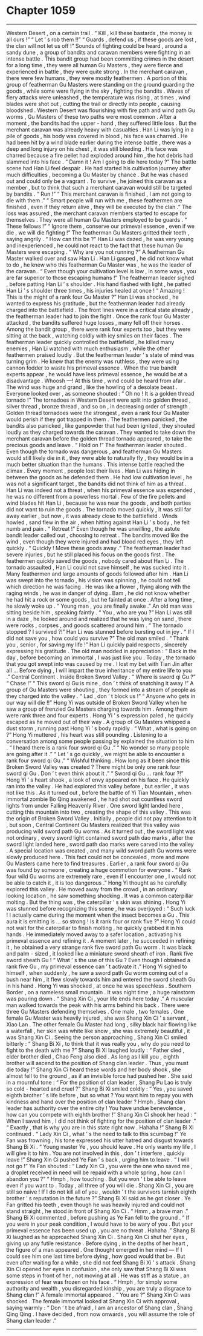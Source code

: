 
# Chapter 1059


---

Western Desert , on a certain trail .
“ Kill , kill these bastards , the money is all ours !”
“ Let ’ s rob them !!”
“ Guards , defend us , if these goods are lost , the clan will not let us off !”
Sounds of fighting could be heard , around a sandy dune , a group of bandits and caravan members were fighting in an intense battle .
This bandit group had been committing crimes in the desert for a long time , they were all human Gu Masters , they were fierce and experienced in battle , they were quite strong .
In the merchant caravan , there were few humans , they were mostly feathermen .
A portion of this group of featherman Gu Masters were standing on the ground guarding the goods , while some were flying in the sky , fighting the bandits .
Waves of fiery attacks were unleashed , the temperature was rising , at times , wind blades were shot out , cutting the trail or directly into people , causing bloodshed .
Western Desert was flourishing with fire path and wind path Gu worms , Gu Masters of these two paths were most common .
After a moment , the bandits had the upper - hand , they suffered little loss . But the merchant caravan was already heavy with casualties .
Han Li was lying in a pile of goods , his body was covered in blood , his face was charred .
He had been hit by a wind blade earlier during the intense battle , there was a deep and long injury on his chest , it was still bleeding . His face was charred because a fire pellet had exploded around him , the hot debris had slammed into his face .
“ Damn it ! Am I going to die here today ?” The battle scene had Han Li feel despair .
He had started his cultivation journey after much difficulties , becoming a Gu Master by chance . But he was chased out and could only be a vagrant .
To survive , he joined this caravan as a member , but to think that such a merchant caravan would still be targeted by bandits .
“ Run !”
“ This merchant caravan is finished , I am not going to die with them .”
“ Smart people will run with me , these feathermen are finished , even if they return alive , they will be executed by the clan .”
The loss was assured , the merchant caravan members started to escape for themselves .
They were all human Gu Masters employed to be guards .
“ These fellows !”
“ Ignore them , conserve our primeval essence , even if we die , we will die fighting !”
The featherman Gu Masters gritted their teeth , saying angrily .
“ How can this be ?” Han Li was dazed , he was very young and inexperienced , he could not react to the fact that these human Gu Masters were escaping .
“ Why are you not running ?” A featherman Gu Master walked over and saw Han Li .
Han Li gasped , he did not know what to do , he knew who this featherman Gu Master was , he was the leader of the caravan .
“ Even though your cultivation level is low , in some ways , you are far superior to those escaping humans !” The featherman leader sighed , before patting Han Li ’ s shoulder .
His hand flashed with light , he patted Han Li ’ s shoulder three times , his injuries healed at once !
“ Amazing ! This is the might of a rank four Gu Master ?” Han Li was shocked , he wanted to express his gratitude , but the featherman leader had already charged into the battlefield .
The front lines were in a critical state already , the featherman leader had to join the fight .
Once the rank four Gu Master attacked , the bandits suffered huge losses , many fell off their horses .
Among the bandit group , there were rank four experts too , but they were sitting at the back , watching coldly with icy smiles on their faces .
The featherman leader quickly controlled the battlefield , he killed many enemies , Han Li watched with much enthusiasm , while the other feathermen praised loudly .
But the featherman leader ’ s state of mind was turning grim .
He knew that the enemy was ruthless , they were using cannon fodder to waste his primeval essence . When the true bandit experts appear , he would have less primeval essence , he would be at a disadvantage .
Whoosh —!
At this time , wind could be heard from afar .
The wind was huge and grand , like the howling of a desolate beast .
Everyone looked over , as someone shouted : “ Oh no ! It is a golden thread tornado !”
The tornadoes in Western Desert were split into golden thread , silver thread , bronze thread , and so on , in decreasing order of strength . Golden thread tornadoes were the strongest , even a rank four Gu Master would perish if they got trapped in them .
The feathermen panicked , the bandits also panicked , like gunpowder that had been ignited , they shouted loudly as they charged towards the caravan .
They wanted to take down the merchant caravan before the golden thread tornado appeared , to take the precious goods and leave .
“ Hold on !” The featherman leader shouted .
Even though the tornado was dangerous , and featherman Gu Masters would still likely die in it , they were able to naturally fly , they would be in a much better situation than the humans .
This intense battle reached the climax .
Every moment , people lost their lives .
Han Li was hiding in between the goods as he defended them .
He had low cultivation level , he was not a significant target , the bandits did not think of him as a threat .
Han Li was indeed not a threat , when his primeval essence was expended , he was no different from a powerless mortal .
Few of the fire pellets and wind blades hit Han Li , because he was near the goods , and both parties did not want to ruin the goods .
The tornado moved quickly , it was still far away earlier , but now , it was already close to the battlefield .
Winds howled , sand flew in the air , when hitting against Han Li ’ s body , he felt numb and pain .
“ Retreat !” Even though he was unwilling , the astute bandit leader called out , choosing to retreat .
The bandits moved like the wind , even though they were injured and had blood red eyes , they left quickly .
“ Quickly ! Move these goods away .” The featherman leader had severe injuries , but he still placed his focus on the goods first .
The feathermen quickly saved the goods , nobody cared about Han Li .
The tornado assaulted , Han Li could not save himself , he was sucked into it . Many feathermen and large amounts of goods followed after him .
Han Li was swept into the tornado , his vision was spinning , he could not tell which direction he was facing . He was like a flower , flying along with the raging winds , he was in danger of dying .
Bam , he did not know whether he had hit a rock or some goods , but he fainted at once .
After a long time , he slowly woke up .
“ Young man , you are finally awake .” An old man was sitting beside him , speaking faintly .
“ You , who are you ?” Han Li was still in a daze , he looked around and realized that he was lying on sand , there were rocks , corpses , and goods scattered around him .
“ The tornado stopped ? I survived ?!” Han Li was stunned before bursting out in joy .
“ If I did not save you , how could you survive ?” The old man smiled .
“ Thank you , senior , for saving my life !” Han Li quickly paid respects , sincerely expressing his gratitude .
The old man nodded in appreciation : “ Back in the day , before becoming an immortal , I was just like you . Today , the tornado that you got swept into was caused by me . I lost my bet with Tian Jin after all … Before dying , I will impart the true inheritance of my entire life to you .”
Central Continent .
Inside Broken Sword Valley .
“ Where is sword qi Gu ?”
“ Chase !”
“ This sword qi Gu is mine , don ’ t think of snatching it away !”
A group of Gu Masters were shouting , they formed into a stream of people as they charged into the valley .
“ Lad , don ’ t block us !”
“ Anyone who gets in our way will die !!”
Hong Yi was outside of Broken Sword Valley when he saw a group of frenzied Gu Masters charging towards him . Among them were rank three and four experts .
Hong Yi ’ s expression paled , he quickly escaped as he moved out of their way .
A group of Gu Masters whipped a dust storm , running past Hong Yi ’ s body rapidly .
“ What , what is going on ?” Hong Yi muttered , his heart was still pounding .
Listening to a conversation among some people passing by explained the situation to him .
“ I heard there is a rank four sword qi Gu .”
“ No wonder so many people are going after it .”
“ Let ’ s go quickly , we might be able to encounter a rank four sword qi Gu .”
“ Wishful thinking . How long as it been since this Broken Sword Valley was created ? There might be only one rank four sword qi Gu . Don ’ t even think about it .”
“ Sword qi Gu … rank four ?!” Hong Yi ’ s heart shook , a look of envy appeared on his face .
He quickly ran into the valley .
He had explored this valley before , but earlier , it was not like this .
As it turned out , before the battle of Yi Tian Mountain , when immortal zombie Bo Qing awakened , he had shot out countless sword lights from under Falling Heavenly River .
One sword light landed here , cutting this mountain into two , creating the shape of this valley .
This was the origin of Broken Sword Valley .
Initially , people did not pay attention to it , but soon , Central Continent Gu Masters realized that this valley was producing wild sword path Gu worms .
As it turned out , the sword light was not ordinary , every sword light contained sword path dao marks , after the sword light landed here , sword path dao marks were carved into the valley . A special location was created , and many wild sword path Gu worms were slowly produced here .
This fact could not be concealed , more and more Gu Masters came here to find treasures .
Earlier , a rank four sword qi Gu was found by someone , creating a huge commotion for everyone .
“ Rank four wild Gu worms are extremely rare , even if I encounter one , I would not be able to catch it , it is too dangerous .” Hong Yi thought as he carefully explored this valley .
He moved away from the crowd , in an ordinary looking location , he saw something shocking .
It was a common caterpillar molting .
But the thing was , the caterpillar ’ s skin was shining .
Hong Yi was stunned before recognizing this scene , he was overjoyed : “ Such luck ! I actually came during the moment when the insect becomes a Gu . This aura it is emitting is … so strong ! Is it rank four or rank five ?”
Hong Yi could not wait for the caterpillar to finish molting , he quickly grabbed it in his hands .
He immediately moved away to a safer location , activating his primeval essence and refining it .
A moment later , he succeeded in refining it , he obtained a very strange rank five sword path Gu worm . It was black and palm - sized , it looked like a miniature sword sheath of iron .
Rank five sword sheath Gu !
“ What ’ s the use of this Gu ? Even though I obtained a rank five Gu , my primeval essence can ’ t activate it .” Hong Yi sighed to himself , when suddenly , he saw a sword path Gu worm coming out of a bush near him , it flew slowly towards him and entered the sword sheath Gu in his hand .
Hong Yi was shocked , at once he was speechless .
Southern Border , on a nameless small mountain .
It was night time , a huge rainstorm was pouring down .
“ Shang Xin Ci , your life ends here today .” A muscular man walked towards the peak with his arms behind his back .
There were three Gu Masters defending themselves .
One male , two females .
One female Gu Master was heavily injured , she was Shang Xin Ci ’ s servant , Xiao Lan .
The other female Gu Master had long , silky black hair flowing like a waterfall , her skin was white like snow , she was extremely beautiful , it was Shang Xin Ci .
Seeing the person approaching , Shang Xin Ci smiled bitterly : “ Shang Bi Xi , to think that it was really you , why do you need to fight to the death with me ?”
Shang Bi Xi laughed loudly : “ Father died , elder brother died , Chao Feng also died . As long as I kill you , eighth brother will ascend to the position of Shang clan leader . Thus , you must die today !”
Shang Xin Ci heard these words and her body shook , she almost fell to the ground , as if an invisible force had pushed her .
She said in a mournful tone : “ For the position of clan leader , Shang Pu Lao is truly so cold - hearted and cruel ?”
Shang Bi Xi smiled coldly : “ Yes , you saved eighth brother ’ s life before , but so what ? You want him to repay you with kindness and hand over the position of clan leader ? Hmph , Shang clan leader has authority over the entire city ! You have undue benevolence , how can you compete with eighth brother !”
Shang Xin Ci shook her head : “ When I saved him , I did not think of fighting for the position of clan leader .”
“ Exactly , that is why you are in this state right now . Hahaha !” Shang Bi Xi continued .
“ Lady Xin Ci , what ’ s the need to talk to this scumbag !” Ye Fan was frowning , his tone expressed his utter hatred and disgust towards Shang Bi Xi .
“ Young master Ye , you should leave . He only wants my life , I will give it to him . You are not involved in this , don ’ t interfere , quickly leave !” Shang Xin Ci pushed Ye Fan ’ s back , urging him to leave .
“ I will not go !” Ye Fan shouted : “ Lady Xin Ci , you were the one who saved me , a droplet received in need will be repaid with a whole spring , how can I abandon you ?”
“ Hmph , how touching . But you won ’ t be able to leave even if you want to . Today , all three of you will die . Shang Xin Ci , you are still so naive ! If I do not kill all of you , wouldn ’ t the survivors tarnish eighth brother ’ s reputation in the future ?” Shang Bi Xi said as he got closer .
Ye Fan gritted his teeth , even though he was heavily injured and could not stand straight , he stood in front of Shang Xin Ci .
“ Hmm , a brave man .” Shang Bi Xi commented , before pushing as Ye Fan fell to the ground .
“ If you were in your peak condition , I would have to be wary of you . But your primeval essence has been used up , you are no threat . Hahaha .” Shang Bi Xi laughed as he approached Shang Xin Ci .
Shang Xin Ci shut her eyes , giving up any futile resistance .
Before dying , in the depths of her heart , the figure of a man appeared .
One thought emerged in her mind — If I could see him one last time before dying , how good would that be .
But even after waiting for a while , she did not feel Shang Bi Xi ’ s attack .
Shang Xin Ci opened her eyes in confusion , she only saw that Shang Bi Xi was some steps in front of her , not moving at all .
He was stiff as a statue , an expression of fear was frozen on his face .
“ Hmph , for simply some authority and wealth , you disregarded kinship , you are truly a disgrace to Shang clan !” A female immortal appeared .
“ You are ?” Shang Xin Ci was shocked .
The female immortal looked at Shang Xin Ci with approval , saying warmly : “ Don ’ t be afraid , I am an ancestor of Shang clan , Shang Qing Qing . I have decided , from now onwards , you will assume the role of Shang clan leader .”

---

